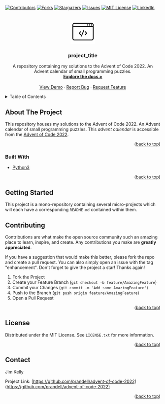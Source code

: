 <!-- Improved compatibility of back to top link: See: https://github.com/othneildrew/Best-README-Template/pull/73 -->

<a name="readme-top"></a>

<!-- PROJECT SHIELDS -->
<!--
*** I'm using markdown "reference style" links for readability.
*** Reference links are enclosed in brackets [ ] instead of parentheses ( ).
*** See the bottom of this document for the declaration of the reference variables
*** for contributors-url, forks-url, etc. This is an optional, concise syntax you may use.
*** https://www.markdownguide.org/basic-syntax/#reference-style-links
-->

[![Contributors][contributors-shield]][contributors-url]
[![Forks][forks-shield]][forks-url]
[![Stargazers][stars-shield]][stars-url]
[![Issues][issues-shield]][issues-url]
[![MIT License][license-shield]][license-url]
[![LinkedIn][linkedin-shield]][linkedin-url]

<!-- PROJECT LOGO -->
<br />
<div align="center">
  <a href="https://github.com/prandell/advent-of-code-2022">
    <img src="logo.png" alt="Logo" width="80" height="80">
  </a>

<h3 align="center">project_title</h3>

  <p align="center">
    A repository containing my solutions to the Advent of Code 2022. An Advent calendar of small programming puzzles.
    <br />
    <a href="https://github.com/prandell/advent-of-code-2022"><strong>Explore the docs »</strong></a>
    <br />
    <br />
    <a href="https://github.com/prandell/advent-of-code-2022">View Demo</a>
    ·
    <a href="https://github.com/prandell/advent-of-code-2022/issues">Report Bug</a>
    ·
    <a href="https://github.com/prandell/advent-of-code-2022/issues">Request Feature</a>
  </p>
</div>

<!-- TABLE OF CONTENTS -->
<details>
  <summary>Table of Contents</summary>
  <ol>
    <li>
      <a href="#about-the-project">About The Project</a>
      <ul>
        <li><a href="#built-with">Built With</a></li>
      </ul>
    </li>
    <li>
      <a href="#getting-started">Getting Started</a>
    </li>
    <li><a href="#contributing">Contributing</a></li>
    <li><a href="#license">License</a></li>
    <li><a href="#contact">Contact</a></li>
  </ol>
</details>

<!-- ABOUT THE PROJECT -->

## About The Project

This repository houses my solutions to the Advent of Code 2022. An Advent calendar of small programming puzzles. This
_advent calendar_ is accessible from the [Advent of Code 2022](https://adventofcode.com/2022).

<p align="right">(<a href="#readme-top">back to top</a>)</p>

### Built With

- [Python3](https://www.python.org/)

<p align="right">(<a href="#readme-top">back to top</a>)</p>

<!-- GETTING STARTED -->

## Getting Started

This project is a mono-repository containing several micro-projects which will each have a corresponding `README.md`
contained within them.

<!-- CONTRIBUTING -->

## Contributing

Contributions are what make the open source community such an amazing place to learn, inspire, and create. Any
contributions you make are **greatly appreciated**.

If you have a suggestion that would make this better, please fork the repo and create a pull request. You can also
simply open an issue with the tag "enhancement".
Don't forget to give the project a star! Thanks again!

1. Fork the Project
2. Create your Feature Branch (`git checkout -b feature/AmazingFeature`)
3. Commit your Changes (`git commit -m 'Add some AmazingFeature'`)
4. Push to the Branch (`git push origin feature/AmazingFeature`)
5. Open a Pull Request

<p align="right">(<a href="#readme-top">back to top</a>)</p>

<!-- LICENSE -->

## License

Distributed under the MIT License. See `LICENSE.txt` for more information.

<p align="right">(<a href="#readme-top">back to top</a>)</p>

<!-- CONTACT -->

## Contact

Jim Kelly

Project Link: [https://github.com/prandell/advent-of-code-2022](https://github.com/prandell/advent-of-code-2022)

<p align="right">(<a href="#readme-top">back to top</a>)</p>

<!-- MARKDOWN LINKS & IMAGES -->
<!-- https://www.markdownguide.org/basic-syntax/#reference-style-links -->

[contributors-shield]: https://img.shields.io/github/contributors/prandell/advent-of-code-2022.svg?style=for-the-badge

[contributors-url]: https://github.com/prandell/advent-of-code-2022/graphs/contributors

[forks-shield]: https://img.shields.io/github/forks/prandell/advent-of-code-2022.svg?style=for-the-badge

[forks-url]: https://github.com/prandell/advent-of-code-2022/network/members

[stars-shield]: https://img.shields.io/github/stars/prandell/advent-of-code-2022.svg?style=for-the-badge

[stars-url]: https://github.com/prandell/advent-of-code-2022/stargazers

[issues-shield]: https://img.shields.io/github/issues/prandell/advent-of-code-2022.svg?style=for-the-badge

[issues-url]: https://github.com/prandell/advent-of-code-2022/issues

[license-shield]: https://img.shields.io/github/license/prandell/advent-of-code-2022.svg?style=for-the-badge

[license-url]: https://github.com/prandell/advent-of-code-2022/blob/main/LICENSE

[linkedin-shield]: https://img.shields.io/badge/-LinkedIn-black.svg?style=for-the-badge&logo=linkedin&colorB=555

[linkedin-url]: https://linkedin.com/in/randellp
